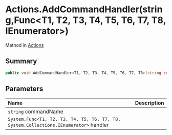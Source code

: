 # Actions.AddCommandHandler(string,Func<T1, T2, T3, T4, T5, T6, T7, T8, IEnumerator>)

Method in [Actions](/api/csharp/yarn.unity.actions.md)

## Summary



```csharp
public void AddCommandHandler<T1, T2, T3, T4, T5, T6, T7, T8>(string commandName, Func<T1, T2, T3, T4, T5, T6, T7, T8, IEnumerator> handler)
```

## Parameters

|Name|Description|
|:---|:---|
|`string` commandName||
|`System.Func<T1, T2, T3, T4, T5, T6, T7, T8, System.Collections.IEnumerator>` handler||

